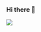 ### Hi there 👋
<img src="https://cdn.pixabay.com/photo/2021/07/31/08/22/network-6511448_1280.jpg"  />

<!--
**Subash-Chand-Thakuri/Subash-Chand-Thakuri** is a ✨ _special_ ✨ repository because its `README.md` (this file) appears on your GitHub profile.

Here are some ideas to get you started:

- 🔭 I’m currently working on ...
- 🌱 I’m currently learning ...
- 👯 I’m looking to collaborate on ...
- 🤔 I’m looking for help with ...
- 💬 Ask me about ...
- 📫 How to reach me: ...
- 😄 Pronouns: ...
- ⚡ Fun fact: ...
-->
